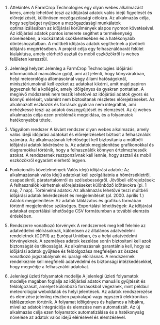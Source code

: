 1. Áttekintés
A FarmCrop Technologies egy olyan webes alkalmazást keres, amely lehetővé teszi az időjárási adatok valós idejű figyelését és előrejelzését, különösen mezőgazdasági célokra. Az alkalmazás célja, hogy segítséget nyújtson a mezőgazdasági munkálatok optimalizálásában az időjárási körülmények alapos nyomon követésével. Az időjárási adatok pontos ismerete segíthet a termékenység növelésében, a kockázatok csökkentésében és a hatékonyabb döntéshozatalban. A múltbéli időjárás adatok segíthetnek a jövőbeli időjárás megértésében. A projekt célja egy felhasználóbarát felület kialakítása, amely elérhető asztali és mobil eszközökről is webes felületen keresztül.

2. Jelenlegi helyzet
Jelenleg a FarmCrop Technologies időjárási információkat manuálisan gyűjt, ami azt jelenti, hogy könyvárakban, helyi meteorológia állomásoknál vagy állami hatóságoknál, minisztériumoknál kell ezeket az adatokat kikérni, amit majd papiron jegyeznek fel a kollégák, amely időigényes és gyakran pontatlan. A meglévő módszerek nem teszik lehetővé az időjárási adatok gyors és könnyű elérését, valamint nem biztosítanak részletes előrejelzéseket. Az alkalmazott eszközök és források gyakran nem integráltak, ami nehézkessé teszi az adatok összegyűjtését és elemzését. Az új webes alkalmazás célja ezen problémák megoldása, és a folyamatok hatékonyabbá tétele.

3. Vágyálom rendszer
A kívánt rendszer olyan webes alkalmazás, amely valós idejű időjárási adatokat és előrejelzéseket biztosít a felhasználók számára. Az alkalmazásnak lehetőséget kell biztosítania a múltbéli időjárási adatok lekérésére is. Az adatok megjelenítése grafikonokkal és diagramokkal történik, hogy a felhasználók könnyen értelmezhessék azokat. A rendszernek reszponzívnak kell lennie, hogy asztali és mobil eszközökről egyaránt elérhető legyen.

4. Funkcionális követelmények
Valós idejű időjárási adatok: Az alkalmazásnak valós idejű adatokat kell szolgáltatnia a hőmérsékletről, csapadékról, páratartalomról és szélsebességről.
Jövőbeli előrejelzések: A felhasználók kérhetnek előrejelzéseket különböző időtávokra (pl. 1 nap, 7 nap).
Történelmi adatok: Az alkalmazás lehetővé teszi múltbéli időjárási adatok lekérdezését és megjelenítését (pl. 2000. április 1.)
Adatok megjelenítése: Az adatok táblázatos és grafikus formában történő megjelenítése szükséges.
Exportálási lehetőségek: Az időjárási adatokat exportálási lehetősége CSV formátumban a további elemzés érdekében.

5. Rendszerre vonatkozó törvények
A rendszernek meg kell felelnie az adatvédelmi előírásoknak, különösen az általános adatvédelmi rendeletnek (GDPR) az Európai Unióban, és a helyi adatvédelmi törvényeknek. A személyes adatok kezelése során biztosítani kell azok biztonságát és titkosságát. Az alkalmazásnak garantálnia kell, hogy az időjárási adatok gyűjtése és feldolgozása megfeleljen az összes vonatkozó jogszabálynak és iparági előírásnak. A rendszernek rendelkeznie kell megfelelő adatvédelmi és biztonsági intézkedésekkel, hogy megvédje a felhasználói adatokat.

6. Jelenlegi üzleti folyamatok modellje
A jelenlegi üzleti folyamatok modellje magában foglalja az időjárási adatok manuális gyűjtését és feldolgozását, amelyet különböző forrásokból végeznek, mint például meteorológiai weboldalak és helyi jelentések. Az adatok rendszerezése és elemzése jelenleg részben papíralapú vagy egyszerű elektronikus táblázatokon történik. A folyamat időigényes és hajlamos a hibákra, mivel az adatok integrációja és elemzése nem automatizált. Az új alkalmazás célja ezen folyamatok automatizálása és a hatékonyság növelése az adatok valós idejű elérésével és elemzésével.
